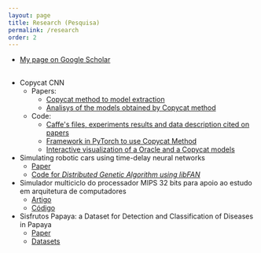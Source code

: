 ```yaml
---
layout: page
title: Research (Pesquisa)
permalink: /research
order: 2
---
```


<ul>
    <li style='margin-bottom:30px'>
        <a href='https://scholar.google.com/citations?user=c9tO-y0AAAAJ&hl=pt-BR'>My page on Google Scholar</a>
    </li>
    <li>Copycat CNN
        <ul>
            <li>Papers:</li>
            <li style='margin-left: 30px'><a href='https://arxiv.org/abs/1806.05476'>Copycat method to model extraction</a></li>
            <li style='margin-left: 30px'><a href='https://arxiv.org/abs/2101.08717'>Analisys of the models obtained by Copycat method</a></li>
            <li>Code:</li>
            <li style='margin-left: 30px'><a href='https://github.com/jeiks/Stealing_DL_Models'>Caffe's files, experiments results and data description cited on papers</a></li>
            <li style='margin-left: 30px'><a href='https://github.com/jeiks/copycat_framework'>Framework in PyTorch to use Copycat Method</a></li>
            <li style='margin-left: 30px'><a href='https://github.com/jeiks/copycat-cnn-explainer'>Interactive visualization of a Oracle and a Copycat models</a></li>
        </ul>
    </li>
    <li>Simulating robotic cars using time-delay neural networks
        <ul>
            <li><a href='https://doi.org/10.1109/IJCNN.2016.7727342'>Paper</a></li>
            <li><a href='https://github.com/jeiks/gdfann'>Code for <i>Distributed Genetic Algorithm using libFAN</i></a></li>
        </ul>
    </li>
    <li>Simulador multiciclo do processador MIPS 32 bits para apoio ao estudo em arquitetura de computadores
        <ul>
            <li><a href='https://doi.org/10.22456/1679-1916.21988'>Artigo</a></li>
            <li><a href='https://github.com/jeiks/mips-pms'>Código</a></li>
        </ul>
    </li>
    <li>Sisfrutos Papaya: a Dataset for Detection and Classification of Diseases in Papaya
        <ul>
            <li><a href='https://doi.org/10.1007/978-3-030-86340-1_3'>Paper</a></li>
            <li><a href='https://github.com/jairolucas/Sisfrutos-Papaya'>Datasets</a></li>
        </ul>
    </li>
</ul>
